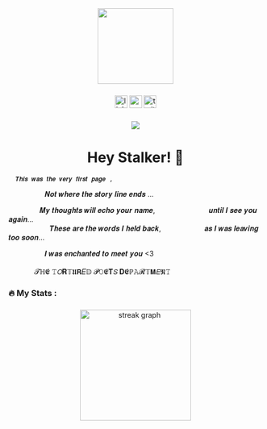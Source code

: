 <div align="center">
  <img height="150" src="https://camo.githubusercontent.com/62da68eb62b1e5f175f7d1f0191dd89a653d7908feb22d37d4a0ab07365d6791/68747470733a2f2f6d656469612e67697068792e636f6d2f6d656469612f4d3967624264396e6244724f5475314d71782f67697068792e676966"  />
</div>

###

<div align="center">
  <img src="https://img.shields.io/static/v1?message=LinkedIn&logo=linkedin&label=&color=0077B5&logoColor=white&labelColor=&style=for-the-badge" height="25" alt="linkedin logo"  />
  <img src="https://img.shields.io/static/v1?message=Youtube&logo=youtube&label=&color=FF0000&logoColor=white&labelColor=&style=for-the-badge" height="25" alt="youtube logo"  />
  <img src="https://img.shields.io/static/v1?message=Twitter&logo=twitter&label=&color=1DA1F2&logoColor=white&labelColor=&style=for-the-badge" height="25" alt="twitter logo"  />
</div>

###

<div align="center">
  <img src="https://visitor-badge.laobi.icu/badge?page_id=maurodesouza.maurodesouza&"  />
</div>

###

<h1 align="center"> Hey Stalker! 👋</h1>

      𝑻𝒉𝒊𝒔 𝒘𝒂𝒔 𝒕𝒉𝒆 𝒗𝒆𝒓𝒚 𝒇𝒊𝒓𝒔𝒕 𝒑𝒂𝒈𝒆 ,
⠀⠀⠀⠀⠀⠀⠀𝑵𝒐𝒕 𝒘𝒉𝒆𝒓𝒆 𝒕𝒉𝒆 𝒔𝒕𝒐𝒓𝒚 𝒍𝒊𝒏𝒆 𝒆𝒏𝒅𝒔 ...

⠀⠀⠀⠀⠀⠀𝑴𝒚 𝒕𝒉𝒐𝒖𝒈𝒉𝒕𝒔 𝒘𝒊𝒍𝒍 𝒆𝒄𝒉𝒐 𝒚𝒐𝒖𝒓 𝒏𝒂𝒎𝒆, 
⠀⠀⠀⠀⠀⠀⠀⠀⠀⠀𝒖𝒏𝒕𝒊𝒍 𝑰 𝒔𝒆𝒆 𝒚𝒐𝒖 𝒂𝒈𝒂𝒊𝒏...
⠀⠀⠀⠀⠀⠀⠀⠀⠀⠀⠀⠀⠀⠀⠀⠀⠀⠀⠀⠀⠀⠀⠀⠀⠀⠀⠀⠀⠀⠀⠀⠀⠀⠀⠀⠀⠀⠀⠀⠀
⠀⠀⠀⠀⠀⠀⠀⠀𝑻𝒉𝒆𝒔𝒆 𝒂𝒓𝒆 𝒕𝒉𝒆 𝒘𝒐𝒓𝒅𝒔 𝑰 𝒉𝒆𝒍𝒅 𝒃𝒂𝒄𝒌,
 ⠀⠀⠀⠀⠀⠀⠀⠀𝒂𝒔 𝑰 𝒘𝒂𝒔 𝒍𝒆𝒂𝒗𝒊𝒏𝒈 𝒕𝒐𝒐 𝒔𝒐𝒐𝒏...

⠀⠀⠀⠀⠀⠀⠀𝑰 𝒘𝒂𝒔 𝒆𝒏𝒄𝒉𝒂𝒏𝒕𝒆𝒅 𝒕𝒐 𝒎𝒆𝒆𝒕 𝒚𝒐𝒖 <3 
⠀⠀⠀⠀⠀⠀⠀⠀⠀⠀⠀⠀⠀⠀⠀⠀⠀⠀⠀⠀⠀⠀⠀⠀⠀⠀⠀⠀⠀⠀⠀⠀⠀⠀⠀⠀⠀⠀⠀⠀⠀⠀⠀⠀⠀⠀
⠀⠀⠀⠀⠀𝓣ℍ𝕰 𝚃𝘖𝐑𝕋𝖀𝗥𝐸𝔻 𝓟𝙾𝕰𝐓𝘚 𝐃𝕰ℙ𝙰𝓡𝕋𝗠𝘌𝕹𝚃
⠀⠀⠀⠀⠀⠀⠀⠀⠀⠀⠀



<h3 align="left">🔥   My Stats :</h3>

###

<div align="center">
  <img src="https://streak-stats.demolab.com?user=maurodesouza&locale=en&mode=daily&theme=dark&hide_border=false&border_radius=5&order=3" height="220" alt="streak graph"  />
</div>

###
